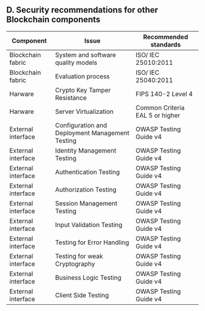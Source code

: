 D. Security recommendations for other Blockchain components 
------

| Component               | Issue                                 | Recommended standards  |
| ------------- |-------------| -----|
| Blockchain fabric       | System and software quality models    | ISO/ IEC 25010:2011 |
| Blockchain fabric       | Evaluation process                    | ISO/ IEC 25040:2011|
| Harware                 | Crypto Key Tamper Resistance          | FIPS 140-2 Level 4|
| Harware                 | Server Virtualization                | Common Criteria EAL 5 or higher|
|External interface       | Configuration and Deployment Management Testing   | OWASP Testing Guide v4|
|External interface       | Identity Management Testing    | OWASP Testing Guide v4|
|External interface       | Authentication Testing   | OWASP Testing Guide v4|
|External interface       | Authorization Testing    | OWASP Testing Guide v4|
|External interface       | Session Management Testing   | OWASP Testing Guide v4|
|External interface       | Input Validation Testing    | OWASP Testing Guide v4|
|External interface       | Testing for Error Handling    | OWASP Testing Guide v4|
|External interface       | Testing for weak Cryptography    | OWASP Testing Guide v4|
|External interface       | Business Logic Testing    | OWASP Testing Guide v4|
|External interface       | Client Side Testing    | OWASP Testing Guide v4|
